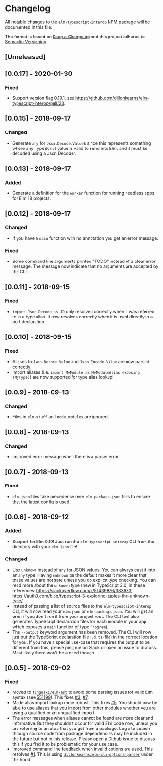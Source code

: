 # Changelog

All notable changes to
[the `elm-typescript-interop` NPM package](https://www.npmjs.com/package/elm-typescript-interop)
will be documented in this file.

The format is based on [Keep a Changelog](http://keepachangelog.com/en/1.0.0/)
and this project adheres to [Semantic Versioning](http://semver.org/spec/v2.0.0.html).

## [Unreleased]

## [0.0.17] - 2020-01-30

### Fixed
- Support version flag 0.19.1, see https://github.com/dillonkearns/elm-typescript-interop/pull/23.

## [0.0.15] - 2018-09-17

### Changed

- Generate `any` for `Json.Decode.Value`s since this represents something where any
  TypeScript value is valid to send into Elm, and it must be decoded using a Json Decoder.

## [0.0.13] - 2018-09-17

### Added

- Generate a definition for the `worker` function for running headless apps for Elm 18 projects.

## [0.0.12] - 2018-09-17

### Changed

- If you have a `main` function with no annotation you get an error message.

### Fixed

- Some command line arguments printed "TODO" instead of a clear error message.
  The message now indicate that no arguments are accepted by the CLI.

## [0.0.11] - 2018-09-15

### Fixed

- `import Json.Decode as JD` only resolved correctly when it was referred to in a type alias.
  It now resolves correctly when it is used directly in a port declaration.

## [0.0.10] - 2018-09-15

### Fixed

- Aliases to `Json.Decode.Value` and `Json.Encode.Value` are now parsed correctly.
- Import aliases (i.e. `import MyModule as MyModuleAlias exposing (MyType)`) are now
  supported for type alias lookup!

## [0.0.9] - 2018-09-13

### Changed

- Files in `elm-stuff` and `node_modules` are ignored.

## [0.0.8] - 2018-09-13

### Changed

- Improved error message when there is a parser error.

## [0.0.7] - 2018-09-13

### Fixed

- `elm.json` files take precedence over `elm-package.json` files to ensure that the
  latest config is used.

## [0.0.6] - 2018-09-12

### Added

- Support for Elm 0.19! Just run the `elm-typescript-interop` CLI from the
  directory with your `elm.json` file!

### Changed

- Use `unknown` instead of `any` for JSON values. You can always cast it into
  an `any` type. Having `unknown` be the default makes it more clear that these values
  are not safe unless you do explicit type checking. You can read more about the
  `unknown` type (new in TypeScript 3.0) in these references:
  https://stackoverflow.com/a/51439876/383983, https://auth0.com/blog/typescript-3-exploring-tuples-the-unknown-type/
- Instead of passing a list of source files to the `elm-typescript-interop` CLI, it will now
  read your `elm.json` or `elm-package.json`. You will get an error if you don't run it from
  your project root. The CLI tool also generates TypeScript declaration files for each
  module in your app which exposes a `main` function of type `Program`).
- The `--output` keyword argument has been removed. The CLI will now just
  put the TypeScript declaration file (`.d.ts`-file) in the correct location
  for you. If you have a special use-case that requires the output to be different from this,
  please ping me on Slack or open an issue to discuss. Most likely there won't be a need though.

## [0.0.5] - 2018-09-02

### Fixed

- Moved to [`tunguski/elm-ast`](https://github.com/tunguski/elm-ast) to avoid some parsing issues for valid Elm syntax (see [551199](https://github.com/dillonkearns/elm-typescript-interop/commit/551199dd12087ad965df3b4e57d985854b3f2eac)). This fixes [#3](https://github.com/dillonkearns/elm-typescript-interop/issues/3), [#7](https://github.com/dillonkearns/elm-typescript-interop/issues/7).
- Made alias import lookup more robust. This fixes [#5](https://github.com/dillonkearns/elm-typescript-interop/issues/5). You should
  now be able to use aliases that you import from other modules whether you are using a qualified or an unqualified import.
- The error messages when aliases cannot be found are more clear and informative. But they shouldn't occur for valid Elm code now, unless you are referring to an alias that you get from a package. Logic to search through source code from package dependencies may be included in the future but not in this release. Please open a Github issue to discuss this if you find it to be problematic for your use case.
- Improved command line feedback when invalid options are used. This resolves [#1](https://github.com/dillonkearns/elm-typescript-interop/issues/1). This is using [`dillonkearns/elm-cli-options-parser`](https://github.com/dillonkearns/elm-cli-options-parser) under the hood.
